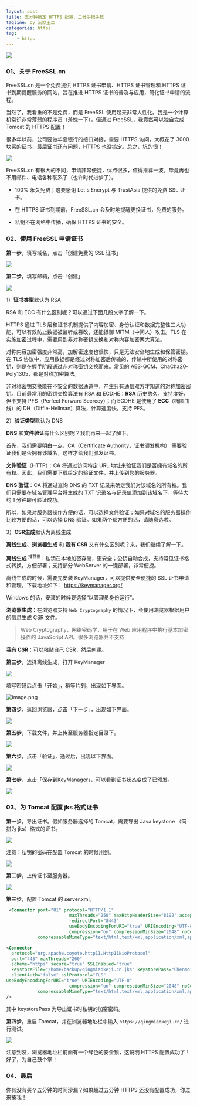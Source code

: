 ```yaml
---
layout: post
title: 五分钟搞定 HTTPS 配置，二哥手把手教
tagline: by 沉默王二
categories: https
tag:
    - https
---
```


![](https://upload-images.jianshu.io/upload_images/1179389-d31349fb299e0f6c.jpg?imageMogr2/auto-orient/strip%7CimageView2/2/w/1240)

### 01、关于 FreeSSL.cn

FreeSSL.cn 是一个免费提供 HTTPS 证书申请、HTTPS 证书管理和 HTTPS 证书到期提醒服务的网站，旨在推进 HTTPS 证书的普及与应用，简化证书申请的流程。

<!--more-->

当然了，我看重的不是免费，而是 FreeSSL 使用起来非常人性化。我是一个计算机常识非常薄弱的程序员（羞愧一下），但通过 FreeSSL，我竟然可以独自完成 Tomcat 的 HTTPS 配置！

很多年以前，公司要做华夏银行的接口对接，需要 HTTPS 访问，大概花了 3000 块买的证书，最后证书还有问题，HTTPS 也没搞定。总之，坑的很！

![](https://upload-images.jianshu.io/upload_images/1179389-ec522334a85eca49.png?imageMogr2/auto-orient/strip%7CimageView2/2/w/1240)

FreeSSL.cn 有很大的不同，申请非常便捷，优点很多，值得推荐一波。毕竟再也不用邮件、电话各种联系了（也许时代进步了）。

- 100% 永久免费；这要感谢 Let's Encrypt 与 TrustAsia 提供的免费 SSL 证书。

- 在 HTTPS 证书到期前，FreeSSL.cn 会及时地提醒更换证书，免费的服务。

- 私钥不在网络中传播，确保 HTTPS 证书的安全。

### 02、使用  FreeSSL 申请证书

**第一步**，填写域名，点击「创建免费的 SSL 证书」

![](https://upload-images.jianshu.io/upload_images/1179389-1335d627ac4ac4b7.png?imageMogr2/auto-orient/strip%7CimageView2/2/w/1240)

**第二步**，填写邮箱，点击「创建」

![](https://upload-images.jianshu.io/upload_images/1179389-b9e3ea82842c76d4.png?imageMogr2/auto-orient/strip%7CimageView2/2/w/1240)

1）**证书类型**默认为 RSA

RSA 和 ECC 有什么区别呢？可以通过下面几段文字了解一下。

HTTPS 通过 TLS 层和证书机制提供了内容加密、身份认证和数据完整性三大功能，可以有效防止数据被监听或篡改，还能抵御 MITM（中间人）攻击。TLS 在实施加密过程中，需要用到非对称密钥交换和对称内容加密两大算法。

对称内容加密强度非常高，加解密速度也很快，只是无法安全地生成和保管密钥。在 TLS 协议中，应用数据都是经过对称加密后传输的，传输中所使用的对称密钥，则是在握手阶段通过非对称密钥交换而来。常见的 AES-GCM、ChaCha20-Poly1305，都是对称加密算法。

非对称密钥交换能在不安全的数据通道中，产生只有通信双方才知道的对称加密密钥。目前最常用的密钥交换算法有 RSA 和 ECDHE：**RSA** 历史悠久，支持度好，但不支持 PFS（Perfect Forward Secrecy）；而 ECDHE 是使用了 **ECC**（椭圆曲线）的 DH（Diffie-Hellman）算法，计算速度快，支持 PFS。

2）**验证类型**默认为 DNS

**DNS** 和**文件验证**有什么区别呢？我们再来一起了解下。

首先，我们需要明白一点，CA（Certificate Authority，证书颁发机构） 需要验证我们是否拥有该域名，这样才给我们颁发证书。

**文件验证**（HTTP）：CA 将通过访问特定 URL 地址来验证我们是否拥有域名的所有权。因此，我们需要下载给定的验证文件，并上传到您的服务器。

**DNS 验证**：CA 将通过查询 DNS 的 TXT 记录来确定我们对该域名的所有权。我们只需要在域名管理平台将生成的 TXT 记录名与记录值添加到该域名下，等待大约 1 分钟即可验证成功。

所以，如果对服务器操作方便的话，可以选择文件验证；如果对域名的服务器操作比较方便的话，可以选择 DNS 验证。如果两个都方便的话，请随意选啦。

3）**CSR生成**默认为离线生成

**离线生成**、**浏览器生成** 和 **我有 CSR** 又有什么区别呢？来，我们继续了解一下。

**离线生成** <sup>推荐!!!</sup>：私钥在本地加密存储，更安全；公钥自动合成，支持常见证书格式转换，方便部署；支持部分 WebServer 的一键部署，非常便捷。

离线生成的时候，需要先安装 KeyManager，可以提供安全便捷的 SSL 证书申请和管理。下载地址如下：
https://keymanager.org/

Windows 的话，安装的时候要选择“以管理员身份运行”。

**浏览器生成**：在浏览器支持 `Web Cryptography` 的情况下，会使用浏览器根据用户的信息生成 CSR 文件。

>Web Cryptography，网络密码学，用于在 Web 应用程序中执行基本加密操作的 JavaScript API。很多浏览器并不支持

**我有 CSR**：可以粘贴自己 CSR，然后创建。

**第三步**，选择离线生成，打开 KeyManager

![](https://upload-images.jianshu.io/upload_images/1179389-81708cff8654a4b4.png?imageMogr2/auto-orient/strip%7CimageView2/2/w/1240)

填写密码后点击「开始」，稍等片刻，出现如下界面。

![image.png](https://upload-images.jianshu.io/upload_images/1179389-6a9f56fbf93b64c8.png?imageMogr2/auto-orient/strip%7CimageView2/2/w/1240)

**第四步**，返回浏览器，点击「下一步」，出现如下界面。

![](https://upload-images.jianshu.io/upload_images/1179389-5f39124c94e36929.png?imageMogr2/auto-orient/strip%7CimageView2/2/w/1240)

**第五步**，下载文件，并上传至服务器指定目录下。

![](https://upload-images.jianshu.io/upload_images/1179389-e9bcd15b787469c6.png?imageMogr2/auto-orient/strip%7CimageView2/2/w/1240)

**第六步**，点击「验证」，通过后，出现以下界面。

![](https://upload-images.jianshu.io/upload_images/1179389-4ba523f29d1342c5.png?imageMogr2/auto-orient/strip%7CimageView2/2/w/1240)

**第七步**，点击「保存到KeyManager」，可以看到证书状态变成了已颁发。

![](https://upload-images.jianshu.io/upload_images/1179389-2de220d09fd49e06.png?imageMogr2/auto-orient/strip%7CimageView2/2/w/1240)

### 03、为 Tomcat 配置 jks 格式证书

**第一步**，导出证书。假如服务器选择的 Tomcat，需要导出 Java keystone （简拼为 jks）格式的证书。

![](https://upload-images.jianshu.io/upload_images/1179389-98428819ce3b29c8.png?imageMogr2/auto-orient/strip%7CimageView2/2/w/1240)

注意：私钥的密码在配置 Tomcat 的时候用到。

![](https://upload-images.jianshu.io/upload_images/1179389-5962862bf2f25685.png?imageMogr2/auto-orient/strip%7CimageView2/2/w/1240)


**第二步**，上传证书至服务器。

![](https://upload-images.jianshu.io/upload_images/1179389-cafbd8dc710b8aa6.png?imageMogr2/auto-orient/strip%7CimageView2/2/w/1240)

**第三步**，配置 Tomcat 的 server.xml。

```xml
 <Connector port="81" protocol="HTTP/1.1"
                        maxThreads="250" maxHttpHeaderSize="8192" acceptCount="100" connectionTimeout="60000" keepAliveTimeout="200000"
                        redirectPort="8443"            
                        useBodyEncodingForURI="true" URIEncoding="UTF-8"  
                        compression="on" compressionMinSize="2048" noCompressionUserAgents="gozilla, traviata"   
            compressableMimeType="text/html,text/xml,application/xml,application/json,text/javascript,application/javascript,text/css,text/plain,text/json,image/png,image/gif"/>

<Connector
  protocol="org.apache.coyote.http11.Http11NioProtocol"
  port="443" maxThreads="200"
  scheme="https" secure="true" SSLEnabled="true"
  keystoreFile="/home/backup/qingmiaokeji.cn.jks" keystorePass="Chenmo"
  clientAuth="false" sslProtocol="TLS"
useBodyEncodingForURI="true" URIEncoding="UTF-8"  
                        compression="on" compressionMinSize="2048" noCompressionUserAgents="gozilla, traviata"   
            compressableMimeType="text/html,text/xml,application/xml,application/json,text/javascript,application/javascript,text/css,text/plain,text/json,image/png,image/gif"
/>
```

其中 keystorePass 为导出证书时私钥的加密密码。

**第四步**，重启 Tomcat，并在浏览器地址栏中输入 `https://qingmiaokeji.cn/` 进行测试。

![](https://upload-images.jianshu.io/upload_images/1179389-4aa2fd753b5cf0f2.png?imageMogr2/auto-orient/strip%7CimageView2/2/w/1240)

注意到没，浏览器地址栏前面有一个绿色的安全锁，这说明 HTTPS 配置成功了！好了，为自己鼓个掌！

### 04、最后

你有没有买个五分钟的时间沙漏？如果超过五分钟 HTTPS 还没有配置成功，你过来揍我！

